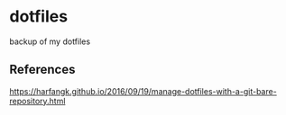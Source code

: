 # dotfiles

backup of my dotfiles 

## References
https://harfangk.github.io/2016/09/19/manage-dotfiles-with-a-git-bare-repository.html
